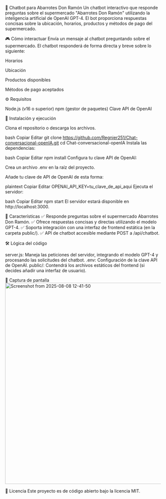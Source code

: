 🛒 Chatbot para Abarrotes Don Ramón
Un chatbot interactivo que responde preguntas sobre el supermercado "Abarrotes Don Ramón" utilizando la inteligencia artificial de OpenAI GPT-4. El bot proporciona respuestas concisas sobre la ubicación, horarios, productos y métodos de pago del supermercado.

🎮 Cómo interactuar
Envía un mensaje al chatbot preguntando sobre el supermercado. El chatbot responderá de forma directa y breve sobre lo siguiente:

Horarios

Ubicación

Productos disponibles

Métodos de pago aceptados

⚙️ Requisitos

Node.js (v16 o superior)
npm (gestor de paquetes)
Clave API de OpenAI

🚀 Instalación y ejecución

Clona el repositorio o descarga los archivos.

bash
Copiar
Editar
git clone https://github.com/Regnier251/Chat-conversacional-openIA.git
cd Chat-conversacional-openIA
Instala las dependencias:

bash
Copiar
Editar
npm install
Configura tu clave API de OpenAI:

Crea un archivo .env en la raíz del proyecto.

Añade tu clave de API de OpenAI de esta forma:

plaintext
Copiar
Editar
OPENAI_API_KEY=tu_clave_de_api_aqui
Ejecuta el servidor:

bash
Copiar
Editar
npm start
El servidor estará disponible en http://localhost:3000.

🎯 Características
✅ Responde preguntas sobre el supermercado Abarrotes Don Ramón.
✅ Ofrece respuestas concisas y directas utilizando el modelo GPT-4.
✅ Soporta integración con una interfaz de frontend estática (en la carpeta public/).
✅ API de chatbot accesible mediante POST a /api/chatbot.

🛠️ Lógica del código

server.js: Maneja las peticiones del servidor, integrando el modelo GPT-4 y procesando las solicitudes del chatbot.
.env: Configuración de la clave API de OpenAI.
public/: Contendrá los archivos estáticos del frontend (si decides añadir una interfaz de usuario).

📸 Captura de pantalla
</br>
<img width="753" height="649" alt="Screenshot from 2025-08-08 12-41-50" src="https://github.com/user-attachments/assets/2c031cc5-d16d-46f1-9b82-f53a9c2f70dc" />

📜 Licencia
Este proyecto es de código abierto bajo la licencia MIT.
